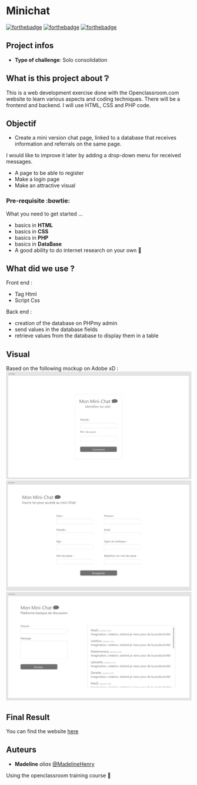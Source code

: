 # Minichat

[![forthebadge](http://forthebadge.com/images/badges/built-with-love.svg)](http://forthebadge.com) [![forthebadge](https://forthebadge.com/images/badges/validated-html5.svg)](http://forthebadge.com) [![forthebadge](https://forthebadge.com/images/badges/uses-css.svg)](http://forthebadge.com)

## Project infos 

- **Type of challenge**: Solo consolidation

## What is this project about :grey_question:

This is a web development exercise done with the Openclassroom.com website to learn various aspects and coding techniques. There will be a frontend and backend. I will use HTML, CSS and PHP code.

## Objectif

- Create a mini version chat page, linked to a database that receives information and referrals on the same page.

I would like to improve it later by adding a drop-down menu for received messages.
- A page to be able to register
- Make a login page
- Make an attractive visual

### Pre-requisite :bowtie:

What you need to get started ...

- basics in **HTML**
- basics in **CSS**
- basics in **PHP**
- basics in **DataBase**
- A good ability to do internet research on your own :muscle: 

## What did we use ?

Front end :
- Tag Html
- Script Css

Back end :
- creation of the database on PHPmy admin
- send values in the database fields
- retrieve values from the database to display them in a table

## Visual
Based on the following mockup on Adobe xD : 
![LoginPage](https://github.com/madelinehenry/23-Minichat/blob/main/assets/img/Login_Page.png)
![RegistrationPage](https://github.com/madelinehenry/23-Minichat/blob/main/assets/img/Registration_Page.png)
![IndexPage](https://github.com/madelinehenry/23-Minichat/blob/main/assets/img/Index_Page.png)
 
## Final Result
You can find the website [here](http://.com/)

## Auteurs
* **Madeline** _alias_ [@MadelineHenry](https://github.com/MadelineHenry)

Using the openclassroom training course :gift_heart:
